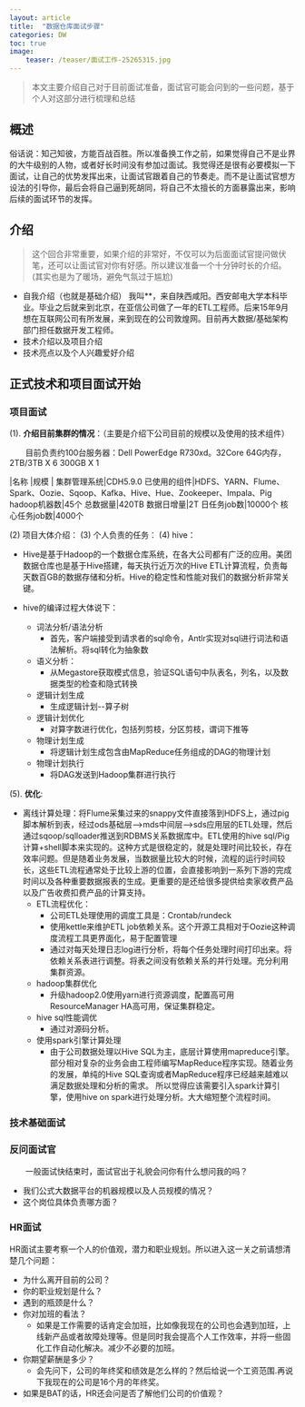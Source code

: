 ```yaml
---
layout: article
title:  "数据仓库面试步骤"
categories: DW
toc: true
image:
    teaser: /teaser/面试工作-25265315.jpg
---
```


> 本文主要介绍自己对于目前面试准备，面试官可能会问到的一些问题，基于个人对这部分进行梳理和总结

## 概述
俗话说：知己知彼，方能百战百胜。所以准备换工作之前，如果觉得自己不是业界的大牛级别的人物，或者好长时间没有参加过面试。我觉得还是很有必要模拟一下面试，让自己的优势发挥出来，让面试官跟着自己的节奏走。而不是让面试官想方设法的引导你，最后会将自己逼到死胡同，将自己不太擅长的方面暴露出来，影响后续的面试环节的发挥。

## 介绍
> 这个回合非常重要，如果介绍的非常好，不仅可以为后面面试官提问做伏笔，还可以让面试官对你有好感。所以建议准备一个十分钟时长的介绍。(其实也是为了暖场，避免气氛过于尴尬)

* 自我介绍（也就是基础介绍）
  我叫**，来自陕西咸阳。西安邮电大学本科毕业。毕业之后就来到北京，在亚信公司做了一年的ETL工程师。后来15年9月想在互联网公司有所发展，来到现在的公司敦煌网。目前再大数据/基础架构部门担任数据开发工程师。
* 技术介绍以及项目介绍
* 技术亮点以及个人兴趣爱好介绍

## 正式技术和项目面试开始
### 项目面试

(1). __介绍目前集群的情况__：（主要是介绍下公司目前的规模以及使用的技术组件）

&emsp;&emsp;目前负责约100台服务器：Dell PowerEdge R730xd。32Core 64G内存，2TB/3TB X 6 300GB X 1

|名称  |规模 |
集群管理系统|CDH5.9.0
已使用的组件|HDFS、YARN、Flume、Spark、Oozie、Sqoop、Kafka、Hive、Hue、Zookeeper、Impala、Pig
hadoop机器数|45个
总数据量|420TB
数据日增量|2T
日任务job数|10000个
核心任务job数|4000个

(2) 项目大体介绍：
(3) 个人负责的任务：
(4) hive：
* Hive是基于Hadoop的一个数据仓库系统，在各大公司都有广泛的应用。美团数据仓库也是基于Hive搭建，每天执行近万次的Hive ETL计算流程，负责每天数百GB的数据存储和分析。Hive的稳定性和性能对我们的数据分析非常关键。 

* hive的编译过程大体说下：
   * 词法分析/语法分析
       * 首先，客户端接受到请求者的sql命令，Antlr实现对sql进行词法和语法解析。将sql转化为抽象数
   * 语义分析：
       * 从Megastore获取模式信息，验证SQL语句中队表名，列名，以及数据类型的检查和隐式转换
   * 逻辑计划生成
       * 生成逻辑计划--算子树
   * 逻辑计划优化
       * 对算字数进行优化，包括列剪枝，分区剪枝，谓词下推等
   * 物理计划生成
       * 将逻辑计划生成包含由MapReduce任务组成的DAG的物理计划
   * 物理计划执行
       * 将DAG发送到Hadoop集群进行执行 
 
(5). __优化__:

* 离线计算处理：将Flume采集过来的snappy文件直接落到HDFS上，通过pig脚本解析到表，经过ods基础层-->mds中间层-->sds应用层的ETL处理，然后通过sqoop/sqlloader推送到RDBMS关系数据库中。ETL使用的hive sql/Pig计算+shell脚本来实现的。这种方式是很稳定的，就是处理时间比较长，存在效率问题。但是随着业务发展，当数据量比较大的时候，流程的运行时间较长，这些ETL流程通常处于比较上游的位置，会直接影响到一系列下游的完成时间以及各种重要数据报表的生成。更重要的是还给很多提供给卖家收费产品以及广告收费扣费产品的计算支持。
  * ETL流程优化：
     * 公司ETL处理使用的调度工具是：Crontab/rundeck
     * 使用kettle来维护ETL job依赖关系。这个开源工具相对于Oozie这种调度流程工具更界面化，易于配置管理
     * 通过对每天处理日志log进行分析，将每个任务处理时间打印出来。将依赖关系表进行调整。将表之间没有依赖关系的并行处理。充分利用集群资源。
  * hadoop集群优化
     * 升级hadoop2.0使用yarn进行资源调度，配置高可用ResourceManager HA高可用，保证集群稳定。
  * hive sql性能调优
     * 通过对源码分析。 
  * 使用spark引擎计算处理
     * 由于公司数据处理以Hive SQL为主，底层计算使用mapreduce引擎。部分相对复杂的业务会由工程师编写MapReduce程序实现。随着业务的发展，单纯的Hive SQL查询或者MapReduce程序已经越来越难以满足数据处理和分析的需求。 所以觉得应该需要引入spark计算引擎，使用hive on spark进行处理分析。大大缩短整个流程时间。
   
### 技术基础面试

### 反问面试官
&emsp;&emsp;一般面试快结束时，面试官出于礼貌会问你有什么想问我的吗？
* 我们公式大数据平台的机器规模以及人员规模的情况？
* 这个岗位具体负责哪方面？

### HR面试
HR面试主要考察一个人的价值观，潜力和职业规划。所以进入这一关之前请想清楚几个问题：

* 为什么离开目前的公司？
* 你的职业规划是什么？
* 遇到的瓶颈是什么？
* 你对加班的看法？
   * 如果是工作需要的话肯定会加班，比如像我现在的公司也会遇到加班，上线新产品或者故障处理等。但是同时我会提高个人工作效率，并将一些固化工作自动化解决。减少不必要的加班。
*  你期望薪酬是多少？
   * 会先问下，公司的年终奖和绩效是怎么样的？然后给说一个工资范围.再说下我现在的公司是16个月的年终奖。   
* 如果是BAT的话，HR还会问是否了解他们公司的价值观？